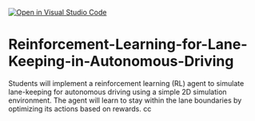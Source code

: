 [![Open in Visual Studio Code](https://classroom.github.com/assets/open-in-vscode-2e0aaae1b6195c2367325f4f02e2d04e9abb55f0b24a779b69b11b9e10269abc.svg)](https://classroom.github.com/online_ide?assignment_repo_id=17941945&assignment_repo_type=AssignmentRepo)
# Reinforcement-Learning-for-Lane-Keeping-in-Autonomous-Driving
Students will implement a reinforcement learning (RL) agent to simulate lane-keeping for autonomous driving using a simple 2D simulation environment. The agent will learn to stay within the lane boundaries by optimizing its actions based on rewards.
cc
